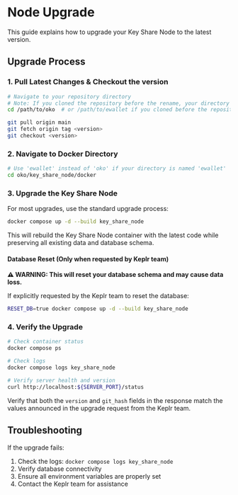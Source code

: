 # Node Upgrade

This guide explains how to upgrade your Key Share Node to the latest version.

## Upgrade Process

### 1. Pull Latest Changes & Checkout the version

```bash
# Navigate to your repository directory
# Note: If you cloned the repository before the rename, your directory might be named 'ewallet' instead of 'oko'
cd /path/to/oko  # or /path/to/ewallet if you cloned before the repository rename

git pull origin main
git fetch origin tag <version>
git checkout <version>
```

### 2. Navigate to Docker Directory

```bash
# Use 'ewallet' instead of 'oko' if your directory is named 'ewallet'
cd oko/key_share_node/docker
```

### 3. Upgrade the Key Share Node

For most upgrades, use the standard upgrade process:

```bash
docker compose up -d --build key_share_node
```

This will rebuild the Key Share Node container with the latest code while preserving all existing data and database schema.

#### Database Reset (Only when requested by Keplr team)

**⚠️ WARNING: This will reset your database schema and may cause data loss.**

If explicitly requested by the Keplr team to reset the database:

```bash
RESET_DB=true docker compose up -d --build key_share_node
```

### 4. Verify the Upgrade

```bash
# Check container status
docker compose ps

# Check logs
docker compose logs key_share_node

# Verify server health and version
curl http://localhost:${SERVER_PORT}/status
```

Verify that both the `version` and `git_hash` fields in the response match the values announced in the upgrade request from the Keplr team.

## Troubleshooting

If the upgrade fails:

1. Check the logs: `docker compose logs key_share_node`
2. Verify database connectivity
3. Ensure all environment variables are properly set
4. Contact the Keplr team for assistance
